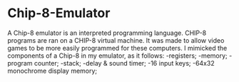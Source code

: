 # Chip-8-Emulator
A Chip-8 emulator is an interpreted programming language. CHIP-8 programs are ran on a CHIP-8 virtual machine. It was made to allow video games to be more easily programmed for these computers.
I mimicked the components of a Chip-8 in my emulator, as it follows:
  -registers;
  -memory;
  -program counter;
  -stack;
  -delay & sound timer;
  -16 input keys;
  -64x32 monochrome display memory;
